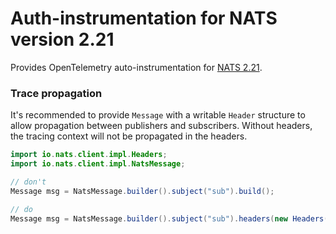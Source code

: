 # Auth-instrumentation for NATS version 2.21

Provides OpenTelemetry auto-instrumentation for [NATS 2.21](https://github.com/nats-io/nats.java).

### Trace propagation

It's recommended to provide `Message` with a writable `Header` structure
to allow propagation between publishers and subscribers. Without headers,
the tracing context will not be propagated in the headers.

```java
import io.nats.client.impl.Headers;
import io.nats.client.impl.NatsMessage;

// don't
Message msg = NatsMessage.builder().subject("sub").build();

// do
Message msg = NatsMessage.builder().subject("sub").headers(new Headers()).build();
```
